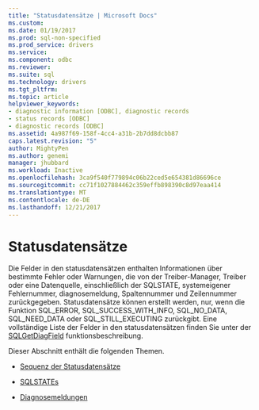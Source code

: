 ```yaml
---
title: "Statusdatensätze | Microsoft Docs"
ms.custom: 
ms.date: 01/19/2017
ms.prod: sql-non-specified
ms.prod_service: drivers
ms.service: 
ms.component: odbc
ms.reviewer: 
ms.suite: sql
ms.technology: drivers
ms.tgt_pltfrm: 
ms.topic: article
helpviewer_keywords:
- diagnostic information [ODBC], diagnostic records
- status records [ODBC]
- diagnostic records [ODBC]
ms.assetid: 4a987f69-158f-4cc4-a31b-2b7dd8dcbb87
caps.latest.revision: "5"
author: MightyPen
ms.author: genemi
manager: jhubbard
ms.workload: Inactive
ms.openlocfilehash: 3ca9f540f779894c06b22ced5e654381d86696ce
ms.sourcegitcommit: cc71f1027884462c359effb898390c8d97eaa414
ms.translationtype: MT
ms.contentlocale: de-DE
ms.lasthandoff: 12/21/2017
---
```

# <a name="status-records"></a>Statusdatensätze
Die Felder in den statusdatensätzen enthalten Informationen über bestimmte Fehler oder Warnungen, die von der Treiber-Manager, Treiber oder eine Datenquelle, einschließlich der SQLSTATE, systemeigener Fehlernummer, diagnosemeldung, Spaltennummer und Zeilennummer zurückgegeben. Statusdatensätze können erstellt werden, nur, wenn die Funktion SQL_ERROR, SQL_SUCCESS_WITH_INFO, SQL_NO_DATA, SQL_NEED_DATA oder SQL_STILL_EXECUTING zurückgibt. Eine vollständige Liste der Felder in den statusdatensätzen finden Sie unter der [SQLGetDiagField](../../../odbc/reference/syntax/sqlgetdiagfield-function.md) funktionsbeschreibung.  
  
 Dieser Abschnitt enthält die folgenden Themen.  
  
-   [Sequenz der Statusdatensätze](../../../odbc/reference/develop-app/sequence-of-status-records.md)  
  
-   [SQLSTATEs](../../../odbc/reference/develop-app/sqlstates.md)  
  
-   [Diagnosemeldungen](../../../odbc/reference/develop-app/diagnostic-messages.md)

